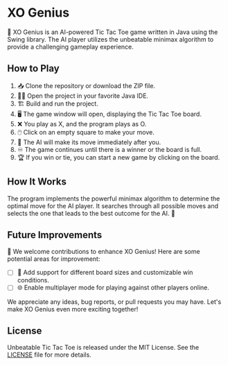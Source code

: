 # XO Genius

🤖 XO Genius is an AI-powered Tic Tac Toe game written in Java using the Swing library.
The AI player utilizes the unbeatable minimax algorithm to provide a challenging gameplay experience.

## How to Play

1. 📥 Clone the repository or download the ZIP file.
2. 👩‍💻 Open the project in your favorite Java IDE.
3. 🏗️ Build and run the project.
4. 🖥️ The game window will open, displaying the Tic Tac Toe board.
5. ❌ You play as X, and the program plays as O.
6. 🖱️ Click on an empty square to make your move.
7. 🤖 The AI will make its move immediately after you.
8. ♾️ The game continues until there is a winner or the board is full.
9. 🏆 If you win or tie, you can start a new game by clicking on the board.

## How It Works

The program implements the powerful minimax algorithm to determine the optimal move for the AI player.
It searches through all possible moves and selects the one that leads to the best outcome for the AI. 🧠

## Future Improvements

🚀 We welcome contributions to enhance XO Genius! Here are some potential areas for improvement:

- [ ] 📏 Add support for different board sizes and customizable win conditions.
- [ ] 🌐 Enable multiplayer mode for playing against other players online.

We appreciate any ideas, bug reports, or pull requests you may have. Let's make XO Genius even more exciting together!

## License

Unbeatable Tic Tac Toe is released under the MIT License. See the [LICENSE](LICENSE) file for more details.
